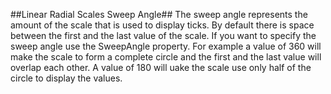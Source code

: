 ##Linear Radial Scales Sweep Angle##
The sweep angle represents the amount of the scale that is used to display ticks. By default there is space between the first and the last value of the scale.
If you want to specify the sweep angle use the SweepAngle property. For example a value of 360 will make the scale to form a complete circle and the first and the last value will overlap each other. A value of 180 will uake the scale use only half of the circle to display the values.